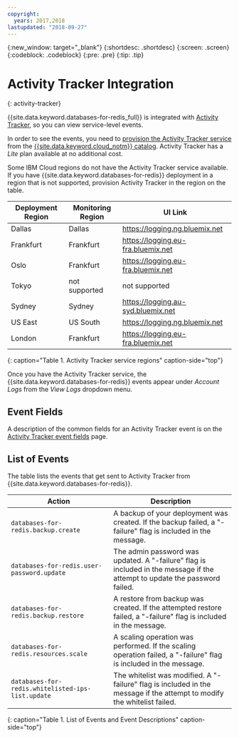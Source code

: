 ```yaml
---
copyright:
  years: 2017,2018
lastupdated: "2018-09-27"
---
```


{:new_window: target="_blank"}
{:shortdesc: .shortdesc}
{:screen: .screen}
{:codeblock: .codeblock}
{:pre: .pre}
{:tip: .tip}

# Activity Tracker Integration
{: activity-tracker}

{{site.data.keyword.databases-for-redis_full}} is integrated with  [Activity Tracker](/docs/services/cloud-activity-tracker?topic=cloud-activity-tracker-activity_tracker_ov), so you can view service-level events.

In order to see the events, you need to [provision the Activity Tracker service](/docs/services/cloud-activity-tracker/how-to?topic=cloud-activity-tracker-provision) from the [{{site.data.keyword.cloud_notm}}  catalog](https://{DomainName}/catalog/services/activity-tracker). Activity Tracker has a _Lite_ plan available at no additional cost.

Some IBM Cloud regions do not have the Activity Tracker service available. If you have {{site.data.keyword.databases-for-redis}} deployment in a region that is not supported, provision Activity Tracker in the region on the table.

Deployment Region|Monitoring Region|UI Link
----------|-----------|-----------
Dallas | Dallas | https://logging.ng.bluemix.net
Frankfurt | Frankfurt | https://logging.eu-fra.bluemix.net
Oslo | Frankfurt | https://logging.eu-fra.bluemix.net
Tokyo | not supported | not supported
Sydney | Sydney | https://logging.au-syd.bluemix.net
US East | US South | https://logging.ng.bluemix.net
London | Frankfurt | https://logging.eu-fra.bluemix.net
{: caption="Table 1. Activity Tracker service regions" caption-side="top"}

Once you have the Activity Tracker service, the {{site.data.keyword.databases-for-redis}} events appear under _Account Logs_ from the _View Logs_ dropdown menu. 

## Event Fields

A description of the common fields for an Activity Tracker event is on the [Activity Tracker event fields](/docs/services/cloud-activity-tracker?topic=cloud-activity-tracker-at_event) page.

## List of Events

The table lists the events that get sent to Activity Tracker from {{site.data.keyword.databases-for-redis}}.

Action|Description
-------|-------
`databases-for-redis.backup.create`|A backup of your deployment was created. If the backup failed, a "-failure" flag is included in the message.
`databases-for-redis.user-password.update`|The admin password was updated. A "-failure" flag is included in the message if the attempt to update the password failed.
`databases-for-redis.backup.restore`|A restore from backup was created. If the attempted restore failed, a "-failure" flag is included in the message.
`databases-for-redis.resources.scale`|A scaling operation was performed. If the scaling operation failed, a "-failure" flag is included in the message.
`databases-for-redis.whitelisted-ips-list.update`|The whitelist was modified. A "-failure" flag is included in the message if the attempt to modify the whitelist failed.
{: caption="Table 1. List of Events and Event Descriptions" caption-side="top"}


